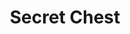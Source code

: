 ---
title: "Secret Chest"
index:
  - secret-chest
permalink: /spells/secret-chest/
tags:
  - Spell
  - 4th Level
  - Conjuration
available_for:
  - Wizard
level: "4th Level"
school: "Conjuration"
range: "Touch"
comp:
  - V
  - S
  - M
material: "an exquisite chest, 3 feet by 2 feet by 2 feet, constructed from rare materials worth at least 5,000 gp, and a tiny replica made from the same materials worth at least 50 gp."
description: |
  You hide a chest, and all its contents, on the Ethereal Plane. You must touch the chest and the miniature replica that serves as a material component for the spell. The chest can contain up to 12 cubic feet of nonliving material (3 feet by 2 feet by 2 feet).

  While the chest remains on the Ethereal Plane, you can use an action and touch the replica to recall the chest. It appears in an unoccupied space on the ground within 5 feet of you. You can send the chest back to the Ethereal Plane by using an action and touching both the chest and the replica.

  After 60 days, there is a cumulative 5 percent chance per day that the spell's effect ends. This effect ends if you cast this spell again, if the smaller replica chest is destroyed, or if you choose to end the spell as an action. If the spell ends and the larger chest is on the Ethereal Plane, it is irretrievably lost.
excerpt: "You hide a chest, and all its contents, on the Ethereal Plane."
source: "Basic Rules"
---